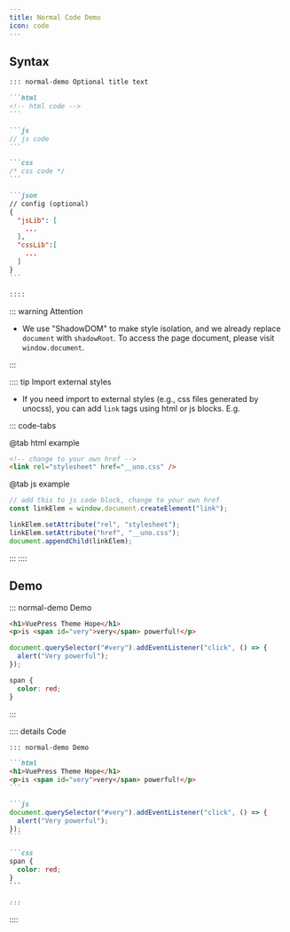 ```yaml
---
title: Normal Code Demo
icon: code
---
```


## Syntax

````md
::: normal-demo Optional title text

```html
<!-- html code -->
```

```js
// js code
```

```css
/* css code */
```

```json
// config (optional)
{
  "jsLib": [
    ...
  ],
  "cssLib":[
    ...
  ]
}
```

::::
````

::: warning Attention

- We use "ShadowDOM" to make style isolation, and we already replace `document` with `shadowRoot`. To access the page document, please visit `window.document`.

:::

:::: tip Import external styles

- If you need import to external styles (e.g., css files generated by unocss), you can add `link` tags using html or js blocks. E.g.

::: code-tabs

@tab html example

```html
<!-- change to your own href -->
<link rel="stylesheet" href="__uno.css" />
```

@tab js example

```js
// add this to js code block, change to your own href
const linkElem = window.document.createElement("link");

linkElem.setAttribute("rel", "stylesheet");
linkElem.setAttribute("href", "__uno.css");
document.appendChild(linkElem);
```

:::
::::

## Demo

::: normal-demo Demo

```html
<h1>VuePress Theme Hope</h1>
<p>is <span id="very">very</span> powerful!</p>
```

```js
document.querySelector("#very").addEventListener("click", () => {
  alert("Very powerful");
});
```

```css
span {
  color: red;
}
```

:::

:::: details Code

````md
::: normal-demo Demo

```html
<h1>VuePress Theme Hope</h1>
<p>is <span id="very">very</span> powerful!</p>
```

```js
document.querySelector("#very").addEventListener("click", () => {
  alert("Very powerful");
});
```

```css
span {
  color: red;
}
```

:::
````

::::
